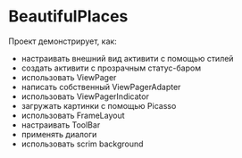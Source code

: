 # BeautifulPlaces

Проект демонстрирует, как:

* настраивать внешний вид активити с помощью стилей
* создать активити с прозрачным статус-баром
* использовать ViewPager
* написать собственный ViewPagerAdapter
* использовать ViewPagerIndicator
* загружать картинки с помощью Picasso
* использовать FrameLayout
* настраивать ToolBar
* применять диалоги
* использовать scrim background